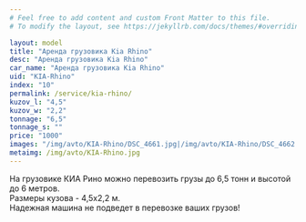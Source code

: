 ```yaml
---
# Feel free to add content and custom Front Matter to this file.
# To modify the layout, see https://jekyllrb.com/docs/themes/#overriding-theme-defaults

layout: model
title: "Аренда грузовика Kia Rhino"
desc: "Аренда грузовика Kia Rhino"
car_name: "Аренда грузовика Kia Rhino"
uid: "KIA-Rhino"
index: "10"
permalink: /service/kia-rhino/
kuzov_l: "4,5"
kuzov_w: "2,2"
tonnage: "6,5"
tonnage_s: ""
price: "1000"
images: "/img/avto/KIA-Rhino/DSC_4661.jpg|/img/avto/KIA-Rhino/DSC_4662.jpg|/img/avto/KIA-Rhino/DSC_4665.jpg"
metaimg: /img/avto/KIA-Rhino.jpg
---
```


На грузовике КИА Рино можно перевозить грузы до 6,5 тонн и высотой до 6 метров.  
Размеры кузова - 4,5х2,2 м.  
Надежная машина не подведет в перевозке ваших грузов!  